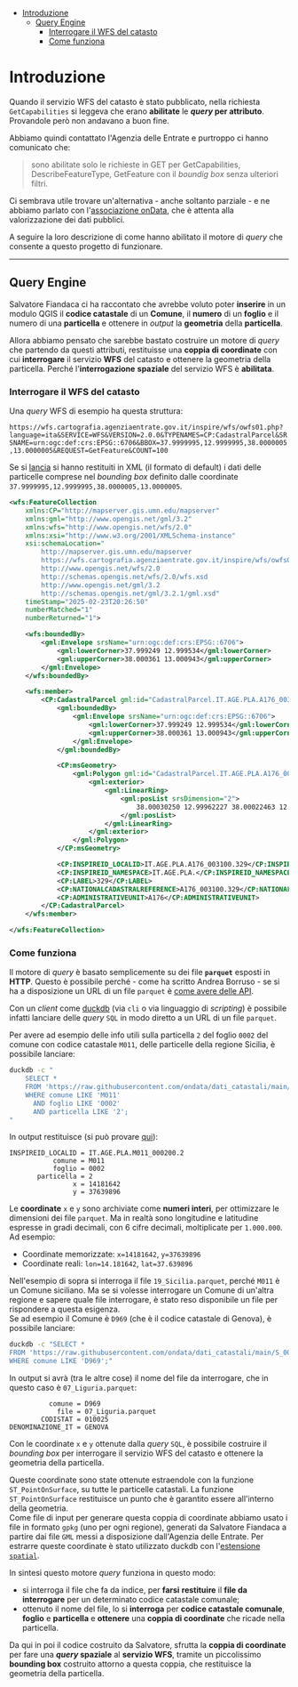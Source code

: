 - [Introduzione](#introduzione)
  - [Query Engine](#query-engine)
    - [Interrogare il WFS del catasto](#interrogare-il-wfs-del-catasto)
    - [Come funziona](#come-funziona)

# Introduzione

Quando il servizio WFS del catasto è stato pubblicato, nella richiesta `GetCapabilities` si leggeva che erano **abilitate** le ***query* per attributo**.<br>
Provandole però non andavano a buon fine.

Abbiamo quindi contattato l'Agenzia delle Entrate e purtroppo ci hanno comunicato che:

>sono abilitate solo le richieste in GET per GetCapabilities, DescribeFeatureType, GetFeature con il *boundig box* senza ulteriori filtri.

Ci sembrava utile trovare un'alternativa - anche soltanto parziale - e ne abbiamo parlato con l'[associazione onData](https://ondata.substack.com/), che è attenta alla valorizzazione dei dati pubblici.

A seguire la loro descrizione di come hanno abilitato il motore di *query* che consente a questo progetto di funzionare.

---

## Query Engine

Salvatore Fiandaca ci ha raccontato che avrebbe voluto poter **inserire** in un modulo QGIS il **codice catastale** di un **Comune**, il **numero** di un **foglio** e il numero di una **particella** e ottenere in *output* la **geometria** della **particella**.

Allora abbiamo pensato che sarebbe bastato costruire un motore di *query* che partendo da questi attributi, restituisse una **coppia di coordinate** con cui **interrogare** il servizio **WFS** del catasto e ottenere la geometria della particella. Perché l'**interrogazione** **spaziale** del servizio WFS è **abilitata**.

### Interrogare il WFS del catasto

Una *query* WFS di esempio ha questa struttura:

`https://wfs.cartografia.agenziaentrate.gov.it/inspire/wfs/owfs01.php?language=ita&SERVICE=WFS&VERSION=2.0.0&TYPENAMES=CP:CadastralParcel&SRSNAME=urn:ogc:def:crs:EPSG::6706&BBOX=37.9999995,12.9999995,38.0000005,13.0000005&REQUEST=GetFeature&COUNT=100`

Se si [lancia](https://wfs.cartografia.agenziaentrate.gov.it/inspire/wfs/owfs01.php?language=ita&SERVICE=WFS&VERSION=2.0.0&TYPENAMES=CP:CadastralParcel&SRSNAME=urn:ogc:def:crs:EPSG::6706&BBOX=37.9999995,12.9999995,38.0000005,13.0000005&REQUEST=GetFeature&COUNT=100) si hanno restituiti in XML (il formato di default) i dati delle particelle comprese nel *bounding box* definito dalle coordinate `37.9999995,12.9999995,38.0000005,13.0000005`.

```xml
<wfs:FeatureCollection
    xmlns:CP="http://mapserver.gis.umn.edu/mapserver"
    xmlns:gml="http://www.opengis.net/gml/3.2"
    xmlns:wfs="http://www.opengis.net/wfs/2.0"
    xmlns:xsi="http://www.w3.org/2001/XMLSchema-instance"
    xsi:schemaLocation="
        http://mapserver.gis.umn.edu/mapserver
        https://wfs.cartografia.agenziaentrate.gov.it/inspire/wfs/owfs01.php?SERVICE=WFS&VERSION=2.0.0&REQUEST=DescribeFeatureType&TYPENAME=CP:CadastralParcel&OUTPUTFORMAT=application%2Fgml%2Bxml%3B%20version%3D3.2
        http://www.opengis.net/wfs/2.0
        http://schemas.opengis.net/wfs/2.0/wfs.xsd
        http://www.opengis.net/gml/3.2
        http://schemas.opengis.net/gml/3.2.1/gml.xsd"
    timeStamp="2025-02-23T20:26:50"
    numberMatched="1"
    numberReturned="1">

    <wfs:boundedBy>
        <gml:Envelope srsName="urn:ogc:def:crs:EPSG::6706">
            <gml:lowerCorner>37.999249 12.999534</gml:lowerCorner>
            <gml:upperCorner>38.000361 13.000943</gml:upperCorner>
        </gml:Envelope>
    </wfs:boundedBy>

    <wfs:member>
        <CP:CadastralParcel gml:id="CadastralParcel.IT.AGE.PLA.A176_003100.329">
            <gml:boundedBy>
                <gml:Envelope srsName="urn:ogc:def:crs:EPSG::6706">
                    <gml:lowerCorner>37.999249 12.999534</gml:lowerCorner>
                    <gml:upperCorner>38.000361 13.000943</gml:upperCorner>
                </gml:Envelope>
            </gml:boundedBy>

            <CP:msGeometry>
                <gml:Polygon gml:id="CadastralParcel.IT.AGE.PLA.A176_003100.329.1" srsName="urn:ogc:def:crs:EPSG::6706">
                    <gml:exterior>
                        <gml:LinearRing>
                            <gml:posList srsDimension="2">
                                38.00030250 12.99962227 38.00022463 12.99953415 37.99924858 13.00089595 37.99928465 13.00094337 38.00036148 12.99969166 38.00030250 12.99962227
                            </gml:posList>
                        </gml:LinearRing>
                    </gml:exterior>
                </gml:Polygon>
            </CP:msGeometry>

            <CP:INSPIREID_LOCALID>IT.AGE.PLA.A176_003100.329</CP:INSPIREID_LOCALID>
            <CP:INSPIREID_NAMESPACE>IT.AGE.PLA.</CP:INSPIREID_NAMESPACE>
            <CP:LABEL>329</CP:LABEL>
            <CP:NATIONALCADASTRALREFERENCE>A176_003100.329</CP:NATIONALCADASTRALREFERENCE>
            <CP:ADMINISTRATIVEUNIT>A176</CP:ADMINISTRATIVEUNIT>
        </CP:CadastralParcel>
    </wfs:member>

</wfs:FeatureCollection>

```

### Come funziona

Il motore di *query* è basato semplicemente su dei file **`parquet`** esposti in **HTTP**. Questo è possibile perché - come ha scritto Andrea Borruso - se si ha a disposizione un URL di un file `parquet` è [come avere delle API](https://aborruso.github.io/posts/duckdb-intro-csv/#%C3%A8-come-avere-delle-api).

Con un *client* come [duckdb](https://duckdb.org/) (via `cli` o via linguaggio di *scripting*) è possibile infatti lanciare delle *query* `SQL` in modo diretto a un URL di un file `parquet`.

Per avere ad esempio delle info utili sulla particella `2` del foglio `0002` del comune con codice catastale `M011`, delle particelle della regione Sicilia, è possibile lanciare:

```bash
duckdb -c "
    SELECT *
    FROM 'https://raw.githubusercontent.com/ondata/dati_catastali/main/S_0000_ITALIA/anagrafica/19_Sicilia.parquet'
    WHERE comune LIKE 'M011'
      AND foglio LIKE '0002'
      AND particella LIKE '2';
"
```

In output restituisce (si può provare [qui](https://sql-workbench.com/#queries=v0,SELECT-*-FROM-'https%3A%2F%2Fraw.githubusercontent.com%2Fondata%2Fdati_catastali%2Fmain%2FS_0000_ITALIA%2Fanagrafica%2F19_Sicilia.parquet'---where-comune-like-'M011'-and---foglio-like-'0002'-and---particella-like-'2'~)):

```
INSPIREID_LOCALID = IT.AGE.PLA.M011_000200.2
           comune = M011
           foglio = 0002
       particella = 2
                x = 14181642
                y = 37639896
```

Le **coordinate** `x` e `y` sono archiviate come **numeri interi**, per ottimizzare le dimensioni dei file `parquet`. Ma in realtà sono longitudine e latitudine espresse in gradi decimali, con 6 cifre decimali, moltiplicate per `1.000.000`. Ad esempio:

- Coordinate memorizzate: `x=14181642`, `y=37639896`
- Coordinate reali: `lon=14.181642`, `lat=37.639896`

Nell'esempio di sopra si interroga il file `19_Sicilia.parquet`, perché `M011` è un Comune siciliano. Ma se si volesse interrogare un Comune di un'altra regione e sapere quale file interrogare, è stato reso disponibile un file per rispondere a questa esigenza.<br>
Se ad esempio il Comune è `D969` (che è il codice catastale di Genova), è possibile lanciare:

```bash
duckdb -c "SELECT *
FROM 'https://raw.githubusercontent.com/ondata/dati_catastali/main/S_0000_ITALIA/anagrafica/index.parquet'
WHERE comune LIKE 'D969';"
```

In output si avrà (tra le altre cose) il nome del file da interrogare, che in questo caso è `07_Liguria.parquet`:

```
          comune = D969
            file = 07_Liguria.parquet
        CODISTAT = 010025
DENOMINAZIONE_IT = GENOVA
```

Con le coordinate `x` e `y` ottenute dalla *query* `SQL`, è possibile costruire il *bounding box* per interrogare il servizio WFS del catasto e ottenere la geometria della particella.

Queste coordinate sono state ottenute estraendole con la funzione `ST_PointOnSurface`, su tutte le particelle catastali. La funzione `ST_PointOnSurface` restituisce un punto che è garantito essere all'interno della geometria. <br>
Come file di input per generare questa coppia di coordinate abbiamo usato i file in formato `gpkg` (uno per ogni regione), generati da Salvatore Fiandaca a partire dai file `GML` messi a disposizione dall'Agenzia delle Entrate.
Per estrarre queste coordinate è stato utilizzato duckdb con l'[estensione `spatial`](https://duckdb.org/docs/extensions/spatial/overview.html).

In sintesi questo motore *query* funziona in questo modo:

- si interroga il file che fa da indice, per **farsi** **restituire** il **file da interrogare** per un determinato codice catastale comunale;
- ottenuto il nome del file, lo si **interroga** per **codice catastale comunale**, **foglio** e **particella** e **ottenere** una **coppia di coordinate** che ricade nella particella.

Da qui in poi il codice costruito da Salvatore, sfrutta la **coppia di coordinate** per fare una ***query* spaziale** al **servizio WFS**, tramite un piccolissimo **bounding box** costruito attorno a questa coppia, che restituisce la geometria della particella.
